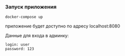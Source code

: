 ### Запуск приложения

    docker-compose up

приложение будет доступно по адресу localhost:8080

Данные для входа в админку:

    login: user
    password: 123